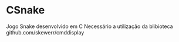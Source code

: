# CSnake
Jogo Snake desenvolvido em C
Necessário a utilização da blibioteca github.com/skewerr/cmddisplay
